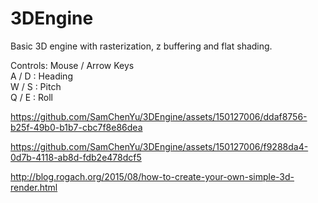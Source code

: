 # 3DEngine

Basic 3D engine with rasterization, z buffering and flat shading.

Controls: 
Mouse / Arrow Keys  
A / D : Heading  
W / S : Pitch  
Q / E : Roll  

https://github.com/SamChenYu/3DEngine/assets/150127006/ddaf8756-b25f-49b0-b1b7-cbc7f8e86dea



https://github.com/SamChenYu/3DEngine/assets/150127006/f9288da4-0d7b-4118-ab8d-fdb2e478dcf5



http://blog.rogach.org/2015/08/how-to-create-your-own-simple-3d-render.html 
